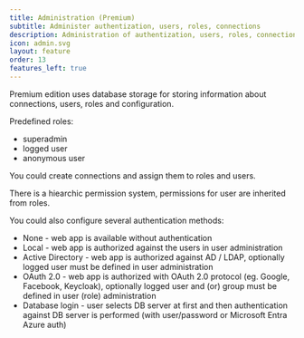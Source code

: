 ```yaml
---
title: Administration (Premium)
subtitle: Administer authentization, users, roles, connections
description: Administration of authentization, users, roles, connections
icon: admin.svg
layout: feature
order: 13
features_left: true
---
```


Premium edition uses database storage for storing information about connections, users, roles and configuration.

Predefined roles:
  - superadmin
  - logged user
  - anonymous user

You could create connections and assign them to roles and users.

There is a hiearchic permission system, permissions for user are inherited from roles.

You could also configure several authentication methods:
  - None - web app is available without authentication
  - Local - web app is authorized against the users in user administration
  - Active Directory - web app is authorized against AD / LDAP, optionally logged user must be defined in user administration
  - OAuth 2.0 - web app is authorized with OAuth 2.0 protocol (eg. Google, Facebook, Keycloak), optionally logged user and (or) group must be defined in user (role) administration  
  - Database login - user selects DB server at first and then authentication against DB server is performed (with user/password or Microsoft Entra Azure auth)
